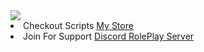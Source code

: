 <div>
    <!-- <h2>Make Something Different 🧐</h2> -->
  <img src="https://raw.githubusercontent.com/P4ScriptsFivem/.github/main/data/githubpappufull.png">
      <li> Checkout Scripts <a href="https://pfourscriptsfivem.tebex.io/">My Store</a></li>
  <li>Join For Support <a href="https://discord.gg/gzWRTWBPus">Discord RolePlay Server</a></li>
</div>
